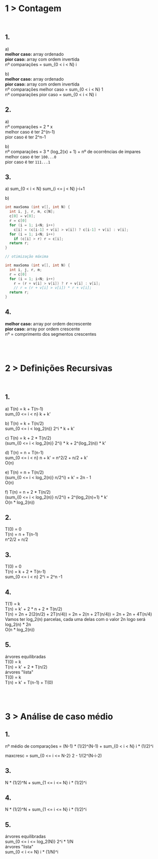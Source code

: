 # 1 > Contagem

<br>

## 1.
a)  
**melhor caso:** array ordenado  
**pior caso:** array com ordem invertida  
nº comparações = sum_{0 < i < N} i  

b)  
**melhor caso:** array ordenado  
**pior caso:** array com ordem invertida  
nº comparações melhor caso = sum_{0 < i < N} 1  
nº comparações pior caso = sum_{0 < i < N} i  


## 2.
a)  
nº comparações = 2 * x  
melhor caso é ter 2^(n-1)  
pior caso é ter 2^n-1  

b)  
nº comparações = 3 * (log_2(x) + 1) + nº de ocorrências de impares  
melhor caso é ter `100...0`  
pior caso é ter `111...1`  


## 3.
a) sum_{0 < i < N} sum_{i <= j < N} j-i+1  

b)  
```c
int maxSoma (int v[], int N) {
  int i, j, r, m, c[N];
  c[0] = v[0];
  r = c[0]
  for (i = 1; i<N; i++)
    c[i] = (c[i-1] + v[i] > v[i]) ? c[i-1] + v[i] : v[i];
  for (i = 1; i<N; i++)
    if (c[i] > r) r = c[i];
  return r;
}

// otimização máxima

int maxSoma (int v[], int N) {
  int i, j, r, m;
  r = c[0]
  for (i = 1; i<N; i++)
    r = (r + v[i] > v[i]) ? r + v[i] : v[i];
    // r = (r + v[i] > v[i]) * r + v[i];
  return r;
}
```
## 4.
**melhor caso:** array por ordem decrescente  
**pior caso:** array por ordem crescente  
nº = comprimento dos segmentos crescentes

<br><br>

# 2 > Definições Recursivas

<br>

## 1.
a) T(n) = k + T(n-1)  
sum_{0 <= i < n} k + k'  

b) T(n) = k + T(n/2)  
sum_{0 <= i < log_2(n)} 2^i * k + k'  

c) T(n) = k + 2 * T(n/2)  
(sum_{0 <= i < log_2(n)} 2^i) * k + 2^(log_2(n)) * k'  

d) T(n) = n + T(n-1)  
sum_{0 <= i < n} n + k' = n^2/2 + n/2 + k'  
O(n)  

e) T(n) = n + T(n/2)  
(sum_{0 <= i < log_2(n)} n/2^i) + k' = 2n - 1  
O(n)  

f) T(n) = n + 2 * T(n/2)  
(sum_{0 <= i < log_2(n)} n/2^i) + 2^(log_2(n)+1) * k'  
O(n * log_2(n))  

## 2.
T(0) = 0  
T(n) = n + T(n-1)  
n^2/2 + n/2  

## 3.
T(0) = 0  
T(n) = k + 2 * T(n-1)  
sum_{0 <= i < n} 2^i = 2^n -1  

## 4.
T(1) = k  
T(n) = k' + 2 * n + 2 * T(n/2)  
T(n) = 2n + 2(2(n/2) + 2T(n/4)) = 2n + 2(n + 2T(n/4)) = 2n + 2n + 4T(n/4)  
Vamos ter log_2(n) parcelas, cada uma delas com o valor 2n logo será log_2(n) * 2n  
O(n * log_2(n))  

## 5.
árvores equilibradas  
T(0) = k  
T(n) = k' + 2 * T(n/2)  
árvores "lista"  
T(0) = k  
T(n) = k' + T(n-1) + T(0)  

<br><br>

# 3 > Análise de caso médio
## 1.
nº médio de comparações = (N-1) * (1/2)^(N-1) + sum_{0 < i < N} i * (1/2)^i  

maxcresc = sum_{0 <= i <= N-2} 2 - 1/(2^(N-i-2)

## 3.
N * (1/2)^N + sum_{1 <= i <= N} i * (1/2)^i

## 4.
N * (1/2)^N + sum_{1 <= i <= N} i * (1/2)^i

## 5.
árvores equilibradas  
sum_{0 <= i <= log_2(N)} 2^i * 1/N  
árvores "lista"  
sum_{0 < i <= N} i * (1/N)^i
